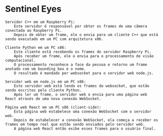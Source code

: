 # Sentinel Eyes

    Servidor C++ em um Raspberry Pi:
        Este servidor é responsável por obter os frames de uma câmera conectada ao Raspberry Pi.
        Depois de obter um frame, ele o envia para um cliente C++ que está sendo executado em um PC com arquitetura x86.

    Cliente Python em um PC x86:
        Este cliente está recebendo os frames do servidor Raspberry Pi.
        Após receber um frame, ele o envia para o processamento de visão computacional.
        O processamento reconhece a face da pessoa e retorno um frame anotado com um bounding box e o nome.
        O resultado é mandado por websocket para o servidor web node.js.

    Servidor web em node.js em um PC x86:
        Este servidor web está lendo os frames do websocket, que estão sendo escritos pelo cliente Python.
        Após ler um frame, o servidor web o envia para uma página web React através de uma nova conexão WebSocket.

    Página web React em um PC x86 (client-side):
        Esta página web estabelece uma conexão WebSocket com o servidor web.
        Depois de estabelecer a conexão WebSocket, ela começa a receber os frames em tempo real que estão sendo enviados pelo servidor web.
        A página web React então exibe esses frames para o usuário final.